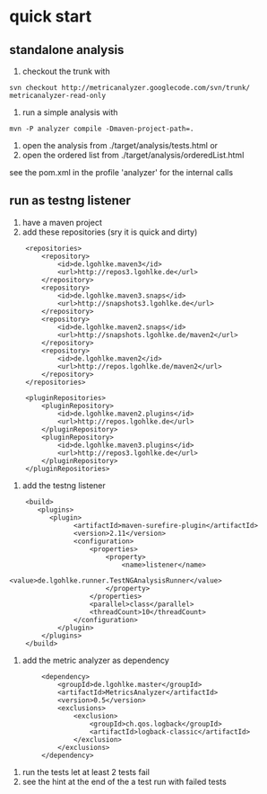 # quick start #

## standalone analysis ##
  1. checkout the trunk with
```
svn checkout http://metricanalyzer.googlecode.com/svn/trunk/ metricanalyzer-read-only
```
  1. run a simple analysis with
```
mvn -P analyzer compile -Dmaven-project-path=.
```
  1. open the analysis from ./target/analysis/tests.html or
  1. open the ordered list from ./target/analysis/orderedList.html

see the pom.xml in the profile 'analyzer' for the internal calls

## run as testng listener ##

  1. have a maven project
  1. add these repositories (sry it is quick and dirty)
```
    <repositories>
        <repository>
            <id>de.lgohlke.maven3</id>
            <url>http://repos3.lgohlke.de</url>
        </repository>
        <repository>
            <id>de.lgohlke.maven3.snaps</id>
            <url>http://snapshots3.lgohlke.de</url>
        </repository>
        <repository>
            <id>de.lgohlke.maven2.snaps</id>
            <url>http://snapshots.lgohlke.de/maven2</url>
        </repository>
        <repository>
            <id>de.lgohlke.maven2</id>
            <url>http://repos.lgohlke.de/maven2</url>
        </repository>
    </repositories>

    <pluginRepositories>
        <pluginRepository>
            <id>de.lgohlke.maven2.plugins</id>
            <url>http://repos.lgohlke.de</url>
        </pluginRepository>
        <pluginRepository>
            <id>de.lgohlke.maven3.plugins</id>
            <url>http://repos3.lgohlke.de</url>
        </pluginRepository>
    </pluginRepositories>
```
  1. add the testng listener
```
    <build>
       <plugins>
          <plugin>
                <artifactId>maven-surefire-plugin</artifactId>              
                <version>2.11</version>
                <configuration>
                    <properties>
                        <property>
                            <name>listener</name>             
                            <value>de.lgohlke.runner.TestNGAnalysisRunner</value>
                        </property>
                    </properties>
                    <parallel>class</parallel>
                    <threadCount>10</threadCount>
                </configuration>
            </plugin>
        </plugins>
    </build>
```
  1. add the metric analyzer as dependency
```
        <dependency>
            <groupId>de.lgohlke.master</groupId>
            <artifactId>MetricsAnalyzer</artifactId>
            <version>0.5</version>
            <exclusions>
                <exclusion>
                    <groupId>ch.qos.logback</groupId>
                    <artifactId>logback-classic</artifactId>
                </exclusion>
            </exclusions>
        </dependency>
```
  1. run the tests let at least 2 tests fail
  1. see the hint at the end of the a test run with failed tests